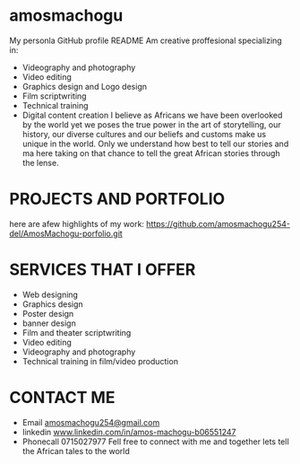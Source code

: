 # amosmachogu
My personla GitHub profile README 
Am creative proffesional specializing in:
- Videography and photography
- Video editing
- Graphics design and Logo design
- Film scriptwriting
- Technical training
- Digital content  creation
I believe as Africans we have been overlooked by the world yet we poses the true power in the art of storytelling, our history, our diverse cultures and our beliefs and customs make us unique in the world. Only we understand how best to tell our stories and ma here taking on that chance to tell the great African stories through the lense.
# PROJECTS AND PORTFOLIO
here are afew highlights of my work:
https://github.com/amosmachogu254-del/AmosMachogu-porfolio.git
# SERVICES THAT I OFFER 
- Web designing
- Graphics design
- Poster design
- banner design
- Film and theater  scriptwriting
- Video editing
- Videography and photography
- Technical training in film/video production
# CONTACT ME 
- Email amosmachogu254@gmail.com
- linkedin www.linkedin.com/in/amos-machogu-b06551247
- Phonecall 0715027977
  Fell free to connect with me and together lets tell the African tales to the world
